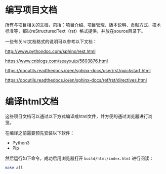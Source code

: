 # 编写项目文档

所有与项目相关的文档，包括：项目介绍、项目管理、版本说明、贡献方式、技术标准等，都以reStructuredText（rst）格式提供，并放在source目录下。

一些有关rst文档格式的说明可以参考以下文档：

http://www.pythondoc.com/sphinx/rest.html

https://www.cnblogs.com/seayxu/p/5603876.html

https://docutils.readthedocs.io/en/sphinx-docs/user/rst/quickstart.html

https://docutils.readthedocs.io/en/sphinx-docs/ref/rst/directives.html

# 编译html文档

这些项目文档可以通过以下方式编译成html文件，并方便的通过浏览器进行浏览。

在编译之前需要预先安装以下软件：
* Python3
* Pip

然后运行如下命令，成功后用浏览器打开 `build/html/index.html` 进行阅读：
``` bash
make all

```
